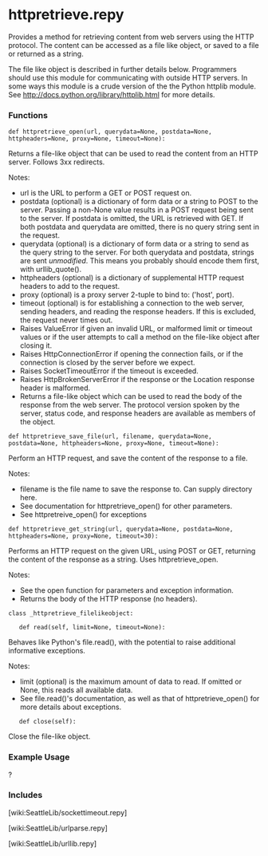 # httpretrieve.repy

Provides a method for retrieving content from web servers using the HTTP protocol. The content can be accessed as a file like object, or saved to a file or returned as a string.

The file like object is described in further details below. Programmers should use this module for communicating with outside HTTP servers. In some ways this module is a crude version of the the Python httplib module. See http://docs.python.org/library/httplib.html for more details.

### Functions

```
def httpretrieve_open(url, querydata=None, postdata=None, httpheaders=None, proxy=None, timeout=None):
```
   Returns a file-like object that can be used to read the content from an HTTP server. Follows 3xx redirects.

   Notes: 

   * url is the URL to perform a GET or POST request on.
   * postdata (optional) is a dictionary of form data or a string to POST to the server. Passing a non-None value results in a POST request being sent to the server. If postdata is omitted, the URL is retrieved with GET. If both postdata and querydata are omitted, there is no query string sent in the request.
   * querydata (optional) is a dictionary of form data or a string to send as the query string to the server. For both querydata and postdata, strings are sent *unmodified*. This means you probably should encode them first, with urllib_quote().
   * httpheaders (optional) is a dictionary of supplemental HTTP request headers to add to the request.
   * proxy (optional) is a proxy server 2-tuple to bind to: ('host', port).
   * timeout (optional) is for establishing a connection to the web server, sending headers, and reading the response headers. If this is excluded, the request never times out.
   * Raises ValueError if given an invalid URL, or malformed limit or timeout values or if the user attempts to call a method on the file-like object after closing it.
   * Raises HttpConnectionError if opening the connection fails, or if the connection is closed by the server before we expect.
   * Raises SocketTimeoutError if the timeout is exceeded.
   * Raises HttpBrokenServerError if the response or the Location response header is malformed.
   * Returns a file-like object which can be used to read the body of the response from the web server. The protocol version spoken by the
    server, status code, and response headers are available as members of the object.


```
def httpretrieve_save_file(url, filename, querydata=None, postdata=None, httpheaders=None, proxy=None, timeout=None):
```
   Perform an HTTP request, and save the content of the response to a file.

   Notes:

   * filename is the file name to save the response to. Can supply directory here.
   * See documentation for httpretrieve_open() for other parameters.
   * See httpretreive_open() for exceptions


```
def httpretrieve_get_string(url, querydata=None, postdata=None, httpheaders=None, proxy=None, timeout=30):
```
   Performs an HTTP request on the given URL, using POST or GET,  returning the content of the response as a string. Uses httpretrieve_open.

   Notes: 

   * See the open function for parameters and exception information.
   * Returns the body of the HTTP response (no headers).


```
class _httpretrieve_filelikeobject:
```

```
   def read(self, limit=None, timeout=None):
```
   Behaves like Python's file.read(), with the potential to raise additional informative exceptions.

   Notes: 

   * limit (optional) is the maximum amount of data to read. If omitted or None, this reads all available data.
   * See file.read()'s documentation, as well as that of httpretrieve_open() for more details about exceptions.

```
   def close(self):
```
   Close the file-like object.


### Example Usage

?

### Includes
[wiki:SeattleLib/sockettimeout.repy]

[wiki:SeattleLib/urlparse.repy]

[wiki:SeattleLib/urllib.repy]
